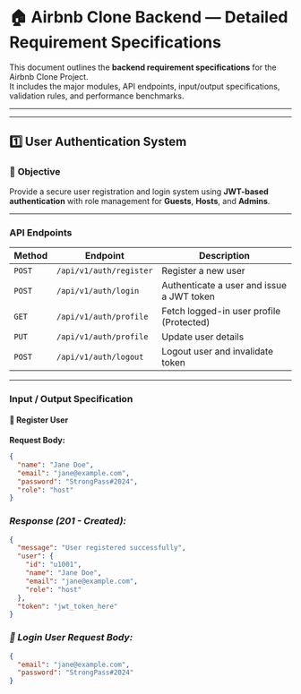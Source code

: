 
# 🏠 Airbnb Clone Backend — Detailed Requirement Specifications

This document outlines the **backend requirement specifications** for the Airbnb Clone Project.  
It includes the major modules, API endpoints, input/output specifications, validation rules, and performance benchmarks.

---



---

## 1️⃣ User Authentication System

### 🎯 **Objective**
Provide a secure user registration and login system using **JWT-based authentication** with role management for **Guests**, **Hosts**, and **Admins**.

---

### **API Endpoints**

| Method | Endpoint | Description |
|--------|-----------|-------------|
| `POST` | `/api/v1/auth/register` | Register a new user |
| `POST` | `/api/v1/auth/login` | Authenticate a user and issue a JWT token |
| `GET` | `/api/v1/auth/profile` | Fetch logged-in user profile (Protected) |
| `PUT` | `/api/v1/auth/profile` | Update user details |
| `POST` | `/api/v1/auth/logout` | Logout user and invalidate token |

---

### **Input / Output Specification**

#### 📝 **Register User**
**Request Body:**
```json
{
  "name": "Jane Doe",
  "email": "jane@example.com",
  "password": "StrongPass#2024",
  "role": "host"
}
`````
### *Response (201 - Created):*

```json
{
  "message": "User registered successfully",
  "user": {
    "id": "u1001",
    "name": "Jane Doe",
    "email": "jane@example.com",
    "role": "host"
  },
  "token": "jwt_token_here"
}
`````
### *🔐 Login User Request Body:*
```json
{
  "email": "jane@example.com",
  "password": "StrongPass#2024"
}
`````
